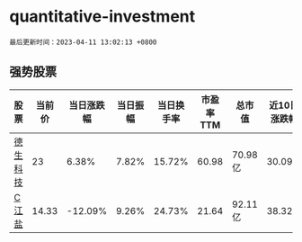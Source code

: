 # quantitative-investment

`最后更新时间：2023-04-11 13:02:13 +0800`

## 强势股票

|股票|当前价|当日涨跌幅|当日振幅|当日换手率|市盈率TTM|总市值|近10日涨跌幅|
|----|----|----|----|----|----|----|----|
|[德生科技](https://xueqiu.com/S/SZ002908)|23|6.38%|7.82%|15.72%|60.98|70.98亿|30.09%|
|[C江盐](https://xueqiu.com/S/SH601065)|14.33|-12.09%|9.26%|24.73%|21.64|92.11亿|38.32%|
